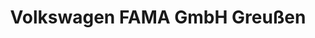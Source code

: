 ---
title: "Volkswagen FAMA GmbH Greußen"
url: /greussen/volkswagen-fama-gmbh-greussen/
shop: Autohaus
---